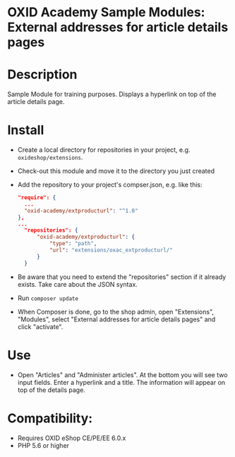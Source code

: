 OXID Academy Sample Modules: External addresses for article details pages
=========================================================================

# Description

Sample Module for training purposes.
Displays a hyperlink on top of the article details page.

# Install

* Create a local directory for repositories in your project, e.g. `oxideshop/extensions`.
* Check-out this module and move it to the directory you just created
* Add the repository to your project's compser.json, e.g. like this:

  ```json
  "require": {
    ...
    "oxid-academy/extproducturl": "^1.0"
  },
  ...
    "repositories": {
        "oxid-academy/extproducturl": {
            "type": "path",
            "url": "extensions/oxac_extproducturl/"
        }
    }
  ```    

* Be aware that you need to extend the "repositories" section if it already exists. Take care about the JSON syntax.
* Run `composer update`
* When Composer is done, go to the shop admin, open "Extensions", "Modules", select "External addresses for article details pages" and click "activate".

# Use

* Open "Articles" and "Administer articles". At the bottom you will see two input fields. Enter a hyperlink and a title. The information will appear on top of the details page.

# Compatibility:

* Requires OXID eShop CE/PE/EE 6.0.x
* PHP 5.6 or higher
